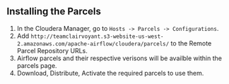 

## Installing the Parcels
1. In the Cloudera Manager, go to `Hosts -> Parcels -> Configurations`.
2. Add `http://teamclairvoyant.s3-website-us-west-2.amazonaws.com/apache-airflow/cloudera/parcels/` to the Remote Parcel Repository URLs.
3. Airflow parcels and their respective verisons will be availble within the parcels page. 
4. Download, Distribute, Activate the required parcels to use them. 